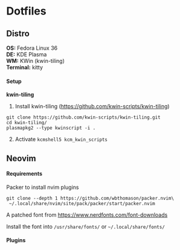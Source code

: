 # Dotfiles

## Distro

**OS:** Fedora Linux 36  
**DE:** KDE Plasma  
**WM:** KWin (kwin-tiling)  
**Terminal:** kitty  

#### Setup
**kwin-tiling**
1. Install kwin-tiling (https://github.com/kwin-scripts/kwin-tiling)
```
git clone https://github.com/kwin-scripts/kwin-tiling.git
cd kwin-tiling/
plasmapkg2 --type kwinscript -i .
```
2. Activate `kcmshell5 kcm_kwin_scripts`

## Neovim

#### Requirements

Packer to install nvim plugins
```
git clone --depth 1 https://github.com/wbthomason/packer.nvim\
 ~/.local/share/nvim/site/pack/packer/start/packer.nvim
```

A patched font from https://www.nerdfonts.com/font-downloads

Install the font into `/usr/share/fonts/` or `~/.local/share/fonts/`

#### Plugins
